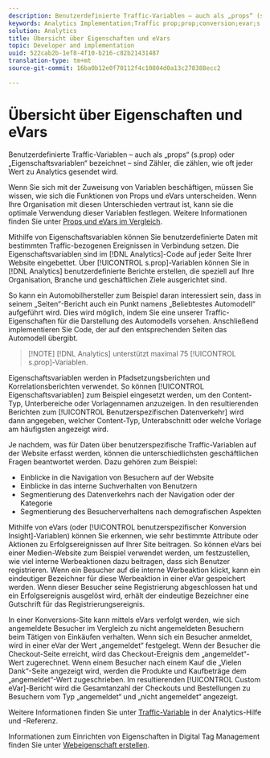 ```yaml
---
description: Benutzerdefinierte Traffic-Variablen – auch als „props“ (s.prop) oder „Eigenschaftsvariablen“ bezeichnet – sind Zähler, die zählen, wie oft jeder Wert zu Analytics gesendet wird.
keywords: Analytics Implementation;Traffic prop;prop;conversion;evar;s.prop;custom conversion insight;traffic variable
solution: Analytics
title: Übersicht über Eigenschaften und eVars
topic: Developer and implementation
uuid: 522cab2b-1ef8-4f10-b216-c82b21431487
translation-type: tm+mt
source-git-commit: 16ba0b12e0f70112f4c10804d0a13c278388ecc2

---
```



# Übersicht über Eigenschaften und eVars

Benutzerdefinierte Traffic-Variablen – auch als „props“ (s.prop) oder „Eigenschaftsvariablen“ bezeichnet – sind Zähler, die zählen, wie oft jeder Wert zu Analytics gesendet wird.

Wenn Sie sich mit der Zuweisung von Variablen beschäftigen, müssen Sie wissen, wie sich die Funktionen von Props und eVars unterscheiden. Wenn Ihre Organisation mit diesen Unterschieden vertraut ist, kann sie die optimale Verwendung dieser Variablen festlegen. Weitere Informationen finden Sie unter [Props und eVars im Vergleich](/help/implement/analytics-terminology-basics/c-props-evars/props-vs-evars.md).

Mithilfe von Eigenschaftsvariablen können Sie benutzerdefinierte Daten mit bestimmten Traffic-bezogenen Ereignissen in Verbindung setzen. Die Eigenschaftsvariablen sind im [!DNL Analytics]-Code auf jeder Seite Ihrer Website eingebettet. Über [!UICONTROL s.prop]-Variablen können Sie in [!DNL Analytics] benutzerdefinierte Berichte erstellen, die speziell auf Ihre Organisation, Branche und geschäftlichen Ziele ausgerichtet sind.

So kann ein Automobilhersteller zum Beispiel daran interessiert sein, dass in seinem „Seiten“-Bericht auch ein Punkt namens „Beliebtestes Automodell“ aufgeführt wird. Dies wird möglich, indem Sie eine unserer Traffic-Eigenschaften für die Darstellung des Automodells vorsehen. Anschließend implementieren Sie Code, der auf den entsprechenden Seiten das Automodell übergibt.

> [!NOTE] [!DNL Analytics] unterstützt maximal 75 [!UICONTROL s.prop]-Variablen.

Eigenschaftsvariablen werden in Pfadsetzungsberichten und Korrelationsberichten verwendet. So können [!UICONTROL Eigenschaftsvariablen] zum Beispiel eingesetzt werden, um den Content-Typ, Unterbereiche oder Vorlagennamen anzuzeigen. In den resultierenden Berichten zum [!UICONTROL Benutzerspezifischen Datenverkehr] wird dann angegeben, welcher Content-Typ, Unterabschnitt oder welche Vorlage am häufigsten angezeigt wird.

Je nachdem, was für Daten über benutzerspezifische Traffic-Variablen auf der Website erfasst werden, können die unterschiedlichsten geschäftlichen Fragen beantwortet werden. Dazu gehören zum Beispiel:

* Einblicke in die Navigation von Besuchern auf der Website
* Einblicke in das interne Suchverhalten von Benutzern
* Segmentierung des Datenverkehrs nach der Navigation oder der Kategorie
* Segmentierung des Besucherverhaltens nach demografischen Aspekten

Mithilfe von eVars (oder [!UICONTROL benutzerspezifischer Konversion Insight]-Variablen) können Sie erkennen, wie sehr bestimmte Attribute oder Aktionen zu Erfolgsereignissen auf Ihrer Site beitragen. So können eVars bei einer Medien-Website zum Beispiel verwendet werden, um festzustellen, wie viel interne Werbeaktionen dazu beitragen, dass sich Benutzer registrieren. Wenn ein Besucher auf die interne Werbeaktion klickt, kann ein eindeutiger Bezeichner für diese Werbeaktion in einer eVar gespeichert werden. Wenn dieser Besucher seine Registrierung abgeschlossen hat und ein Erfolgsereignis ausgelöst wird, erhält der eindeutige Bezeichner eine Gutschrift für das Registrierungsereignis.

In einer Konversions-Site kann mittels eVars verfolgt werden, wie sich angemeldete Besucher im Vergleich zu nicht angemeldeten Besuchern beim Tätigen von Einkäufen verhalten. Wenn sich ein Besucher anmeldet, wird in einer eVar der Wert „angemeldet“ festgelegt. Wenn der Besucher die Checkout-Seite erreicht, wird das Checkout-Ereignis dem „angemeldet“-Wert zugerechnet. Wenn einem Besucher nach einem Kauf die „Vielen Dank“-Seite angezeigt wird, werden die Produkte und Kaufbeträge dem „angemeldet“-Wert zugeschrieben. Im resultierenden [!UICONTROL Custom eVar]-Bericht wird die Gesamtanzahl der Checkouts und Bestellungen zu Besuchern vom Typ „angemeldet“ und „nicht angemeldet“ angezeigt.

Weitere Informationen finden Sie unter [Traffic-Variable](https://marketing.adobe.com/resources/help/en_US/reference/traffic_var.html) in der Analytics-Hilfe und -Referenz.

Informationen zum Einrichten von Eigenschaften in Digital Tag Management finden Sie unter [Webeigenschaft erstellen](/help/implement/c-implement-with-dtm/t-create-web-property.md).

